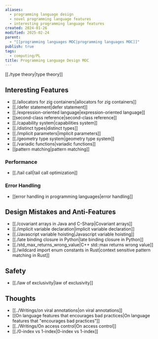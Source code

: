 ```yaml
---
aliases:
  - programming language design
  - novel programming language features
  - interesting programming language features
created: 2024-01-26
modified: 2025-02-24
parent:
  - "[[programming languages MOC|programming languages MOC]]"
publish: true
tags:
  - computing/PL
title: Programming Language Design MOC
---
```

[[./type theory|type theory]]

## Interesting Features
- [[./allocators for zig containers|allocators for zig containers]]
- [[./defer statement|defer statement]]
- [[./expression-oriented language|expression-oriented language]]
- [[second-class reference|second-class reference]]
- [[./capability system|capabilities system]]
- [[./distinct types|distinct types]]
- [[./implicit parameters|implicit parameters]]
- [[./geometry type system|geometry type system]]
- [[./variadic functions|variadic functions]]
- [[pattern matching|pattern matching]]

### Performance
- [[./tail call|tail call optimization]]

### Error Handling
- [[error handling in programming languages|error handling]]

## Design Mistakes and Anti-Features
- [[./covariant arrays in Java and C-Sharp|Covariant arrays]]
- [[./implicit variable declaration|implicit variable declaration]]
- [[./Javascript variable hoisting|Javascript variable hoisting]]
- [[./late binding closure in Python|late binding closure in Python]]
- [[./std_max_returns_wrong_value|C++ std::max returns wrong value]]
- [[./wildcard import enum constants in Rust|context sensitive pattern matching in Rust]]

## Safety
- [[./law of exclusivity|law of exclusivity]]

## Thoughts
- [[../Writings/on viral annotations|on viral annotations]]
- [[On language features that encourages bad practices|On language features that "encourages bad practices"]]
- [[../Writings/On access control|On access control]]
- [[./0-index vs 1-index|0-index vs 1-index]]